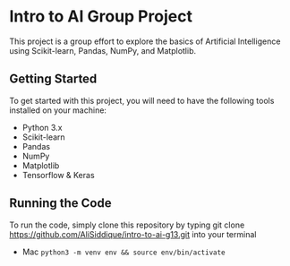 # Intro to AI Group Project

This project is a group effort to explore the basics of Artificial Intelligence using Scikit-learn, Pandas, NumPy, and Matplotlib. 

## Getting Started

To get started with this project, you will need to have the following tools installed on your machine:

- Python 3.x
- Scikit-learn
- Pandas
- NumPy
- Matplotlib
- Tensorflow & Keras



## Running the Code

To run the code, simply clone this repository by typing git clone https://github.com/AliSiddique/intro-to-ai-g13.git into your terminal

- Mac
```python3 -m venv env && source env/bin/activate```



